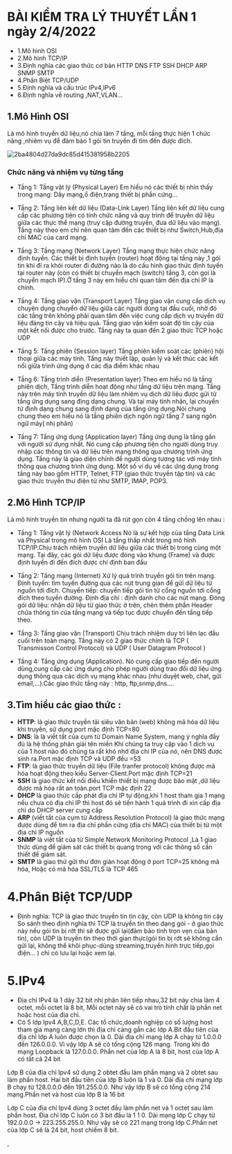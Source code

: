 # BÀI KIỂM TRA LÝ THUYẾT LẦN 1 ngày 2/4/2022
- 1.Mô hình OSI
- 2.Mô hình TCP/IP
- 3.Định nghĩa các giao thức cơ bản HTTP DNS FTP SSH DHCP ARP SNMP SMTP
- 4.Phân Biệt TCP/UDP
- 5.Định nghĩa và cấu trúc IPv4,IPv6
- 6.Định nghĩa về routing ,NAT,VLAN...



## 1.Mô Hình OSI

 Là mô hình truyền dữ liệu,nó chia làm 7 tầng, mỗi tầng thực hiện 1 chức năng ,nhiêm vụ để đảm bảo 1 gói tin truyền đi tìm đến được đích.

![2ba4804d27da9dc85d415381958b2205](https://uphinh.vn/images/2022/04/02/2ba4804d27da9dc85d415381958b2205.png)
### Chức năng và nhiệm vụ từng tầng
- Tầng 1: Tầng vật lý (Physical Layer) 
Em hiểu nó các thiết bị nhìn thấy trong mạng: Dây mạng,ổ điện,trang thiết bị phần cứng...

- Tầng 2: Tầng liên kết dữ liệu (Data-Link Layer)
Tầng liên kết dữ liệu cung cấp các phương tiện có tính chức năng và quy trình để truyền dữ liệu giữa các thực thể mạng (truy cập đường truyền, đưa dữ liệu vào mạng).
Tầng này theo em chỉ nên quan tâm đến các thiết bị như Switch,Hub,địa chỉ MAC của card mạng.

- Tầng 3: Tầng mạng (Network Layer)
Tầng mạng thực hiện chức năng định tuyến. Các thiết bị định tuyến (router) hoạt động tại tầng này ,1 gói tin khi đi ra khỏi router đi đường nào là do cấu hình giao thức định tuyến tại router này  (còn có thiết bị chuyển mạch (switch) tầng 3, còn gọi là chuyển mạch IP).Ở tầng 3 này em hiểu chỉ quan tâm đến địa chỉ IP là chính.

- Tầng 4: Tầng giao vận (Transport Layer)
Tầng giao vận cung cấp dịch vụ chuyên dụng chuyển dữ liệu giữa các người dùng tại đầu cuối, nhờ đó các tầng trên không phải quan tâm đến việc cung cấp dịch vụ truyền dữ liệu đáng tin cậy và hiệu quả. Tầng giao vận kiểm soát độ tin cậy của một kết nối được cho trước. Tầng này ta quan đến 2 giao thức TCP hoặc UDP

- Tầng 5: Tầng phiên (Session layer)
Tầng phiên kiểm soát các (phiên) hội thoại giữa các máy tính. Tầng này thiết lập, quản lý và kết thúc các kết nối giữa trình ứng dụng ở các địa điểm khác nhau

- Tầng 6: Tầng trình diễn (Presentation layer)
Theo em hiểu nó là tầng phiên dịch,
Tầng trình diễn hoạt động như tầng dữ liệu trên mạng. Tầng này trên máy tính truyền dữ liệu làm nhiệm vụ dịch dữ liệu được gửi từ tầng ứng dụng sang địng dạng chung. Và tại máy tính nhận, lại chuyển từ định dạng chung sang định dạng của tầng ứng dụng.Nói chung chung theo em hiểu nó là tầng phiên dịch ngôn ngữ tầng 7 sang ngôn ngữ máy( nhị phân)

- Tầng 7: Tầng ứng dụng (Application layer)
Tầng ứng dụng là tầng gần với người sử dụng nhất. Nó cung cấp phương tiện cho người dùng truy nhập các thông tin và dữ liệu trên mạng thông qua chương trình ứng dụng. Tầng này là giao diện chính để người dùng tương tác với máy tính thông qua chương trình ứng dụng. Một số ví dụ về các ứng dụng trong tầng này bao gồm HTTP, Telnet, FTP (giao thức truyền tập tin) và các giao thức truyền thư điện tử như SMTP, IMAP, POP3.

## 2.Mô Hình TCP/IP

Là mô hình truyền tin nhưng người ta đã rút gọn còn 4 tầng chồng lên nhau :
- Tầng 1: Tầng vật lý (Network Access Nó là sự kết hợp của tầng Data Link và Physical trong mô hình OSI 
Là tầng thấp nhất trong mô hình TCP/IP.Chịu trách nhiệm truyền dữ liệu giữa các thiết bị trong cùng một mạng. Tại đây, các gói dữ liệu được đóng vào khung (Frame) và được định tuyến đi đến đích được chỉ định ban đầu

- Tầng 2: Tầng mạng (Internet) Xử lý quá trình truyền gói tin trên mạng.
Định tuyến: tìm tuyến đường qua các nút trung gian để gửi dữ liệu từ nguồn tới đích.
Chuyển tiếp: chuyển tiếp gói tin từ cổng nguồn tới cổng đích theo tuyến đường.
Định địa chỉ : định danh cho các nút mạng.
Đóng gói dữ liệu: nhận dữ liệu từ giao thức ở trên, chèn thêm phần Header chứa thông tin của tầng mạng và tiếp tục được chuyển đến tầng tiếp theo.

- Tầng 3: Tầng giao vận (Transport) Chịu trách nhiệm duy trì liên lạc đầu cuối trên toàn mạng.
Tầng này có 2 giao thức chính là TCP ( Transmisson Control Protocol) và UDP ( User Datagram Protocol )
- Tầng 4: Tầng ứng dụng (Application). Nó cung cấp giao tiếp đến người dùng,cung cấp các ứng dụng cho phép người dùng trao đổi dữ liệu ứng dụng thông qua các dịch vụ mạng khác nhau (như duyệt web, chat, gửi email,...).Các giao thức tầng này : http, ftp,snmp,dns....

## 3.Tìm hiểu các giao thức :
- **HTTP**: là giao thức truyền tải siêu văn bản (web) không mã hóa dữ liệu khi truyền, sử dụng port mặc định TCP=80
- **DNS**: là là viết tắt của cụm từ Domain Name System, mang ý nghĩa đầy đủ là hệ thống phân giải tên miền
  Khi chúng ta truy cập vào 1 dịch vụ của 1 host nào đó chúng ta rất khó nhớ địa chỉ IP của nó, nên DNS được sinh ra.Port mặc định TCP và UDP đều =53
- **FTP**: là giao thức truyền dữ liệu (File tranfer protocol) không được mã hóa hoạt động theo kiểu Server-Client.Port mặc định TCP=21
- **SSH** là giao thức kết nối điều khiển thiết bị mạng được bảo mật ,dữ liệu được mã hóa rất an toàn.port TCP mặc định 22
- **DHCP** là giao thức cấp phát địa chỉ IP tự động,khi 1 host tham gia 1 mạng nếu chưa có địa chỉ IP thì host đó sẽ tiến hành 1 quá trình đi xin cấp địa chỉ do DHCP server cung cấp
- **ARP** (viết tắt của cụm từ Address Resolution Protocol) là giao thức mạng được dùng để tìm ra địa chỉ phần cứng (địa chỉ MAC) của thiết bị từ một địa chỉ IP nguồn
- **SNMP** là viết tắt của từ Simple Network Monitoring Protocol ,Là 1 giao thức dùng để giám sát các thiết bị quang trọng với các thông số cần thiết để giám sát.
- **SMTP** là giao thứ gửi thư đơn giản hoạt động ở port TCP=25 không mã hóa, Hoặc có mã hóa SSL/TLS là TCP 465
# 4.Phân Biệt TCP/UDP
- Định nghĩa: TCP là giao thức truyền tin tin cậy, còn UDP là không tin cậy
 So sánh theo định nghĩa thì TCP là truyền tin theo dạng gói - ở giao thức này nếu gói tin bị rớt thì sẽ được gửi lại(đảm bảo tính trọn vẹn của bản tin), còn UDP là truyền tin theo thời gian thực(gói tin bị rớt sẽ không cần gửi lại, không thể khôi phục-dùng  streaming,truyền hình trực tiếp,gọi điện... ) chỉ có lưu lại hoặc xem lại.
 # 5.IPv4
 - Địa chỉ IPv4 là 1 dãy 32 bit nhị phân liên tiếp nhau,32 bít này chia làm 4 octet, mỗi octet là 8 bit, Mỗi octet này sẽ có vai trò tính chất là phần net hoặc host của địa chỉ.
 - Có 5 lớp Ipv4 A,B,C,D,E.
 Các tổ chức,doanh nghiệp có số lượng host tham gia mạng càng lớn thì địa chỉ càng gần các lớp A.Bit đầu tiên của địa chỉ lớp A luôn được chọn là 0. Dải địa chỉ mạng lớp A chạy từ 1.0.0.0 đến 126.0.0.0. Vì vậy lớp A sẽ có tổng cộng 126 mạng. Trong khi đó mạng Loopback là 127.0.0.0. Phần net của lớp A là 8 bit, host của lớp A có tất cả 24 bit

 Lớp B của địa chỉ Ipv4 sử dụng 2 obtet đầu làm phần mạng và 2 obtet sau làm phần host. Hai bit đầu tiên của lớp B luôn là 1 và 0. Dải địa chỉ mạng lớp B chạy từ 128.0.0.0 đến 191.255.0.0. Như vậy lớp B sẽ có tổng cộng 214 mạng.Phần net và host của lớp B là 16 bit

 Lớp C của địa chỉ Ipv4 dùng 3 octet đầu làm phần net và 1 octet sau làm phần host. Địa chỉ lớp C luôn có 3 bit đầu là 1 1 0. Dải mạng lớp C chạy từ 192.0.0.0 -> 223.255.255.0. Như vậy sẽ có 221 mạng trong lớp C.Phần net của lớp C sẽ là 24 bit, host chiếm 8 bit.



,
